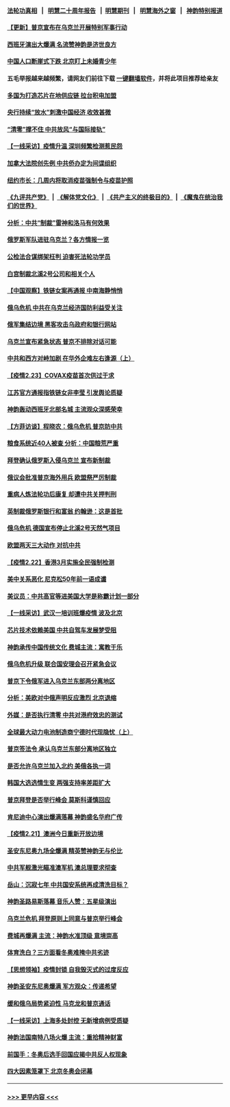 #### [法轮功真相](https://github.com/gfw-breaker/truth/blob/master/README.md?t=0) &nbsp;&nbsp;|&nbsp;&nbsp; [明慧二十周年报告](https://github.com/gfw-breaker/mh-reports/blob/master/README.md?t=0) &nbsp;&nbsp;|&nbsp;&nbsp;[明慧期刊](https://github.com/gfw-breaker/mh-qikan) &nbsp;&nbsp;|&nbsp;&nbsp; [明慧海外之窗](https://github.com/gfw-breaker/mh-news/blob/master/README.md?t=0) &nbsp;&nbsp;|&nbsp;&nbsp; [神韵特别报道](https://github.com/gfw-breaker/mh-news/blob/master/shenyun.md?t=0)
#### [【更新】普京宣布在乌克兰开展特别军事行动](../pages/nf4514/n13600282.md?t=02241700) 
#### [西班牙演出大爆满 名流赞神韵是济世良方](../pages/nf4514/n13600647.md?t=02241700) 
#### [中国人口断崖式下跌 北京盯上未婚青少年](../pages/nf4514/n13601064.md?t=02241700) 
#### 五毛举报越来越频繁，请网友们前往下载 [一键翻墙软件](https://github.com/gfw-breaker/ssr-accounts)，并将此项目推荐给亲友
#### [多国为打造芯片在地供应链 拉台积电加盟](../pages/nf4514/n13600899.md?t=02241700) 
#### [央行持续“放水”刺激中国经济 收效甚微](../pages/nf4514/n13600802.md?t=02241700) 
#### [“清零”撑不住 中共放风“与国际接轨”](../pages/nf4514/n13600644.md?t=02241700) 
#### [【一线采访】疫情升温 深圳频繁检测惹民怨](../pages/nf4514/n13599292.md?t=02241700) 
#### [加拿大法院创先例 中共侨办定为间谍组织](../pages/nf4514/n13600139.md?t=02241700) 
#### [纽约市长：几周内将取消疫苗强制令与疫苗护照](../pages/nf4514/n13600219.md?t=02241700) 
#### [《九评共产党》](https://github.com/begood0513/9ping.md/blob/master/README.md) &nbsp;|&nbsp; [《解体党文化》](../../../../jtdwh.md/blob/master/README.md)  &nbsp;|&nbsp; [《共产主义的终极目的》](../../../../gczydzjmd.md/blob/master/README.md) &nbsp;|&nbsp; [《魔鬼在统治我们的世界》](../../../../mgztzwmdsj.md/blob/master/README.md) 
#### [分析：中共“制裁”雷神和洛马有何效果](../pages/nf4514/n13600038.md?t=02241700) 
#### [俄罗斯军队进驻乌克兰？各方情报一览](../pages/nf4514/n13600054.md?t=02241700) 
#### [公检法合谋绑架枉判 迫害死法轮功学员](../pages/nf4514/n13596338.md?t=02241700) 
#### [白宫制裁北溪2号公司和相关个人](../pages/nf4514/n13599958.md?t=02241700) 
#### [【中国观察】铁链女案再通报 中南海静悄悄](../pages/nf4514/n13598716.md?t=02241700) 
#### [俄乌危机 中共在乌克兰经济国防利益受关注](../pages/nf4514/n13599819.md?t=02241700) 
#### [俄军集结边境 黑客攻击乌政府和银行网站](../pages/nf4514/n13599813.md?t=02241700) 
#### [乌克兰宣布紧急状态 普京不排除对话可能](../pages/nf4514/n13599359.md?t=02241700) 
#### [中共和西方对峙加剧 在华外企难左右逢源（上）](../pages/nf4514/n13599593.md?t=02241700) 
#### [【疫情2.23】COVAX疫苗首次供过于求](../pages/nf4514/n13598796.md?t=02241700) 
#### [江苏官方通报指铁链女非李莹 引发舆论质疑](../pages/nf4514/n13598202.md?t=02241700) 
#### [神韵轰动西班牙北部名城 主流观众深感荣幸](../pages/nf4514/n13597819.md?t=02241700) 
#### [【方菲访谈】程晓农：俄乌危机 普京防中共](../pages/nf4514/n13597148.md?t=02241700) 
#### [粮食系统近40人被查 分析：中国粮荒严重](../pages/nf4514/n13597020.md?t=02241700) 
#### [拜登确认俄罗斯入侵乌克兰 宣布新制裁](../pages/nf4514/n13597293.md?t=02241700) 
#### [俄议会批准普京海外用兵 欧盟祭严厉制裁](../pages/nf4514/n13597195.md?t=02241700) 
#### [重病人炼法轮功后康复 却遭中共关押判刑](../pages/nf4514/n13593948.md?t=02241700) 
#### [英制裁俄罗斯银行和富翁 约翰逊：这是首批](../pages/nf4514/n13596908.md?t=02241700) 
#### [俄乌危机 德国宣布停止北溪2号天然气项目](../pages/nf4514/n13596955.md?t=02241700) 
#### [欧盟两天三大动作 对抗中共](../pages/nf4514/n13596916.md?t=02241700) 
#### [【疫情2.22】香港3月实施全民强制检测](../pages/nf4514/n13596240.md?t=02241700) 
#### [美中关系恶化 尼克松50年前一语成谶](../pages/nf4514/n13596460.md?t=02241700) 
#### [美议员：中共高官等进美国大学是称霸计划一部分](../pages/nf4514/n13595358.md?t=02241700) 
#### [【一线采访】武汉一培训班爆疫情 波及北京](../pages/nf4514/n13596242.md?t=02241700) 
#### [芯片技术依赖美国 中共自驾车发展梦受阻](../pages/nf4514/n13595658.md?t=02241700) 
#### [神韵承传中国传统文化 费城主流：寓教于乐](../pages/nf4514/n13595784.md?t=02241700) 
#### [俄乌危机升级 联合国安理会召开紧急会议](../pages/nf4514/n13595533.md?t=02241700) 
#### [普京下令俄军进入乌克兰东部两分离地区](../pages/nf4514/n13595485.md?t=02241700) 
#### [分析：美欧对中俄声明反应激烈 北京退缩](../pages/nf4514/n13594690.md?t=02241700) 
#### [外媒：是否执行清零 中共对港府效忠的测试](../pages/nf4514/n13594895.md?t=02241700) 
#### [全球最大动力电池制造商宁德时代现隐忧（上）](../pages/nf4514/n13594857.md?t=02241700) 
#### [普京签法令 承认乌克兰东部分离地区独立](../pages/nf4514/n13594715.md?t=02241700) 
#### [是否允许乌克兰加入北约 美俄各执一词](../pages/nf4514/n13594739.md?t=02241700) 
#### [韩国大选选情生变 两强支持率差距扩大](../pages/nf4514/n13594760.md?t=02241700) 
#### [普京拜登是否举行峰会 莫斯科谨慎回应](../pages/nf4514/n13594481.md?t=02241700) 
#### [肯尼迪中心演出爆满落幕 神韵盛名华府广传](../pages/nf4514/n13592567.md?t=02241700) 
#### [【疫情2.21】澳洲今日重新开放边境](../pages/nf4514/n13593717.md?t=02241700) 
#### [圣安东尼奥九场全爆满 精英赞神韵无与伦比](../pages/nf4514/n13593924.md?t=02241700) 
#### [中共军舰激光瞄准澳军机 澳总理要求彻查](../pages/nf4514/n13593529.md?t=02241700) 
#### [岳山：沉寂七年 中共国安系统再成清洗目标？](../pages/nf4514/n13592556.md?t=02241700) 
#### [神韵圣路易斯落幕 音乐人赞：五星级演出](../pages/nf4514/n13593029.md?t=02241700) 
#### [乌克兰危机 拜登原则上同意与普京举行峰会](../pages/nf4514/n13593147.md?t=02241700) 
#### [费城再爆满 主流：神韵水准顶级 意境崇高](../pages/nf4514/n13593112.md?t=02241700) 
#### [体育洗白？三方面看冬奥难掩中共劣迹](../pages/nf4514/n13592151.md?t=02241700) 
#### [【思想领袖】疫情封锁 自我毁灭式的过度反应](../pages/nf4514/n13561019.md?t=02241700) 
#### [神韵圣安东尼奥爆满 军方观众：传递希望](../pages/nf4514/n13591754.md?t=02241700) 
#### [缓和俄乌局势紧迫性 马克龙和普京通话](../pages/nf4514/n13592046.md?t=02241700) 
#### [【一线采访】上海多处封控 无新增病例受质疑](../pages/nf4514/n13592005.md?t=02241700) 
#### [神韵法国南特八场火爆 主流：重拾精神财富](../pages/nf4514/n13592254.md?t=02241700) 
#### [前国手：冬奥后选手回国应揭中共反人权现象](../pages/nf4514/n13591581.md?t=02241700) 
#### [四大因素笼罩下 北京冬奥会闭幕](../pages/nf4514/n13591934.md?t=02241700) 

----
#### [ >>> 更早内容 <<< ](../indexes/nf4514-earlier.md)
